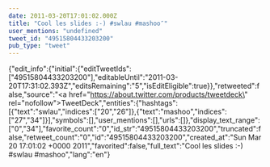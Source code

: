 ```yaml
---
date: 2011-03-20T17:01:02.000Z
title: "Cool les slides :-) #swlau #mashoo″"
user_mentions: "undefined"
tweet_id: "49515804433203200"
pub_type: "tweet"
---
```

{"edit_info":{"initial":{"editTweetIds":["49515804433203200"],"editableUntil":"2011-03-20T17:31:02.393Z","editsRemaining":"5","isEditEligible":true}},"retweeted":false,"source":"<a href=\"https://about.twitter.com/products/tweetdeck\" rel=\"nofollow\">TweetDeck</a>","entities":{"hashtags":[{"text":"swlau","indices":["20","26"]},{"text":"mashoo","indices":["27","34"]}],"symbols":[],"user_mentions":[],"urls":[]},"display_text_range":["0","34"],"favorite_count":"0","id_str":"49515804433203200","truncated":false,"retweet_count":"0","id":"49515804433203200","created_at":"Sun Mar 20 17:01:02 +0000 2011","favorited":false,"full_text":"Cool les slides :-) #swlau #mashoo","lang":"en"}
